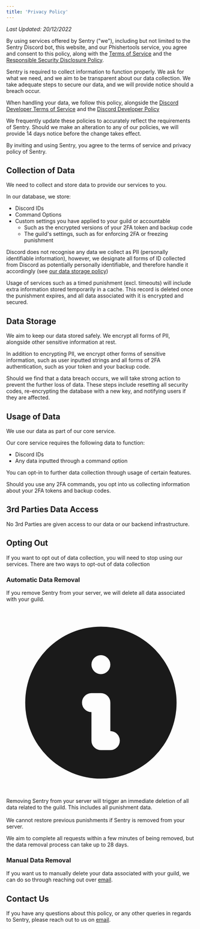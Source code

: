 ```yaml
---
title: 'Privacy Policy'
---
```


*Last Updated: 20/12/2022*

By using services offered by Sentry ("we"), including but not limited to the Sentry Discord bot, this website, and our Phishertools service, you agree and consent to this policy, along with the [Terms of Service](/docs/tos) and the [Responsible Security Disclosure Policy](/docs/security).

Sentry is required to collect information to function properly. We ask for what we need, and we aim to be transparent about our data collection. We take adequate steps to secure our data, and we will provide notice should a breach occur.

When handling your data, we follow this policy, alongside the [Discord Developer Terms of Service](https://discord.com/developers/docs/policies-and-agreements/developer-terms-of-service) and the [Discord Developer Policy](https://discord.com/developers/docs/policies-and-agreements/developer-policy)

We frequently update these policies to accurately reflect the requirements of Sentry. Should we make an alteration to any of our policies, we will provide 14 days notice before the change takes effect.

By inviting and using Sentry, you agree to the terms of service and privacy policy of Sentry.

## Collection of Data

We need to collect and store data to provide our services to you.

In our database, we store:

- Discord IDs
- Command Options
- Custom settings you have applied to your guild or accountable
	- Such as the encrypted versions of your 2FA token and backup code
	- The guild's settings, such as for enforcing 2FA or freezing punishment

Discord does not recognise any data we collect as PII (personally identifiable information), however, we designate all forms of ID collected from Discord as potentially personally identifiable, and therefore handle it accordingly (see [our data storage policy](#data-storage))

Usage of services such as a timed punishment (excl. timeouts) will include extra information stored temporarily in a cache. This record is deleted once the punishment expires, and all data associated with it is encrypted and secured.

## Data Storage

We aim to keep our data stored safely. We encrypt all forms of PII, alongside other sensitive information at rest.

In addition to encrypting PII, we encrypt other forms of sensitive information, such as user inputted strings and all forms of 2FA authentication, such as your token and your backup code.

Should we find that a data breach occurs, we will take strong action to prevent the further loss of data. These steps include resetting all security codes, re-encrypting the database with a new key, and notifying users if they are affected.

## Usage of Data

We use our data as part of our core service.

Our core service requires the following data to function:

- Discord IDs
- Any data inputted through a command option

You can opt-in to further data collection through usage of certain features.

Should you use any 2FA commands, you opt into us collecting information about your 2FA tokens and backup codes.

## 3rd Parties Data Access

No 3rd Parties are given access to our data or our backend infrastructure.

## Opting Out

If you want to opt out of data collection, you will need to stop using our services. There are two ways to opt-out of data collection

### Automatic Data Removal

If you remove Sentry from your server, we will delete all data associated with your guild.

<script>
  import { Alert } from 'flowbite-svelte';
</script>

<Alert border color="red">
  <svg slot="icon" aria-hidden="true" class="w-5 h-5" fill="currentColor" viewBox="0 0 20 20" xmlns="http://www.w3.org/2000/svg"><path fill-rule="evenodd" d="M18 10a8 8 0 11-16 0 8 8 0 0116 0zm-7-4a1 1 0 11-2 0 1 1 0 012 0zM9 9a1 1 0 000 2v3a1 1 0 001 1h1a1 1 0 100-2v-3a1 1 0 00-1-1H9z" clip-rule="evenodd"></path></svg>
  <span class="font-medium">Removing Sentry from your server will trigger an immediate deletion of all data related to the guild. This includes all punishment data. <br/><br/>We cannot restore previous punishments if Sentry is removed from your server.</span>
</Alert>

We aim to complete all requests within a few minutes of being removed, but the data removal process can take up to 28 days.

### Manual Data Removal

If you want us to manually delete your data associated with your guild, we can do so through reaching out over [email](mailto:josh@penpow.dev).

## Contact Us

If you have any questions about this policy, or any other queries in regards to Sentry, please reach out to us on [email](mailto:josh@penpow.dev).